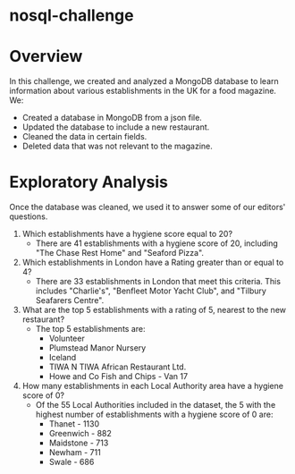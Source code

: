 # nosql-challenge

# Overview
In this challenge, we created and analyzed a MongoDB database to learn information about various establishments in the UK for a food magazine. We:
- Created a database in MongoDB from a json file.
- Updated the database to include a new restaurant.
- Cleaned the data in certain fields.
- Deleted data that was not relevant to the magazine.

# Exploratory Analysis
Once the database was cleaned, we used it to answer some of our editors' questions.
1. Which establishments have a hygiene score equal to 20?
    - There are 41 establishments with a hygiene score of 20, including "The Chase Rest Home" and "Seaford Pizza". 
2. Which establishments in London have a Rating greater than or equal to 4?
    - There are 33 establishments in London that meet this criteria. This includes "Charlie's", "Benfleet Motor Yacht Club", and "Tilbury Seafarers Centre".
3. What are the top 5 establishments with a rating of 5, nearest to the new restaurant?
    - The top 5 establishments are:
        - Volunteer
        - Plumstead Manor Nursery
        - Iceland
        - TIWA N TIWA African Restaurant Ltd.
        - Howe and Co Fish and Chips - Van 17
4. How many establishments in each Local Authority area have a hygiene score of 0?
    - Of the 55 Local Authorities included in the dataset, the 5 with the highest number of establishments with a hygiene score of 0 are:
        - Thanet - 1130
        - Greenwich - 882
        - Maidstone - 713
        - Newham - 711
        - Swale - 686
